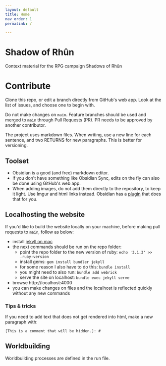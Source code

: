 ```yaml
---
layout: default
title: Home
nav_order: 1
permalink: /

---
```


# Shadow of Rhûn

Context material for the RPG campaign Shadows of Rhûn 

# Contribute

Clone this repo, or edit a branch directly from GitHub's web app.
Look at the list of issues, and choose one to begin with.

Do not make changes on `main`.
Feature branches should be used and merged to `main` through Pull Requests (PR).
PR needs to be approved by another contributor.

The project uses markdown files.
When writing, use a new line for each sentence, and two RETURNS for new paragraphs.
This is better for versioning.

## Toolset

- Obsidian is a good (and free) markdown editor.
- If you don't have something like Obsidian Sync, edits on the fly can also be done using GitHub's web app.
- When adding images, do not add them directly to the repository, to keep it light. Use Imgur and html links instead. Obsidian has a [plugin](https://github.com/gavvvr/obsidian-imgur-plugin) that does that for you.

## Localhosting the website

If you'd like to build the website locally on your machine, before making pull requests to `main`, follow as below:

- install [jekyll on mac](https://jekyllrb.com/docs/installation/macos/)
- the next commands should be run on the repo folder:
	- point the repo folder to the new version of ruby: `echo '3.1.3' >> .ruby-version`
	- install gems: `gem install bundler jekyll`
	- for some reason I also have to do this: `bundle install`
	- you might need to also run: `bundle add webrick`
	- serve the site on localhost: `bundle exec jekyll serve`
- browse http://localhost:4000
- you can make changes on files and the localhost is reflected quickly without any new commands

### Tips & tricks

If you need to add text that does not get rendered into html, make a new paragraph with:

```
[This is a comment that will be hidden.]: # 
```

## Worldbuilding

Worldbuilding processes are defined in the run file.


